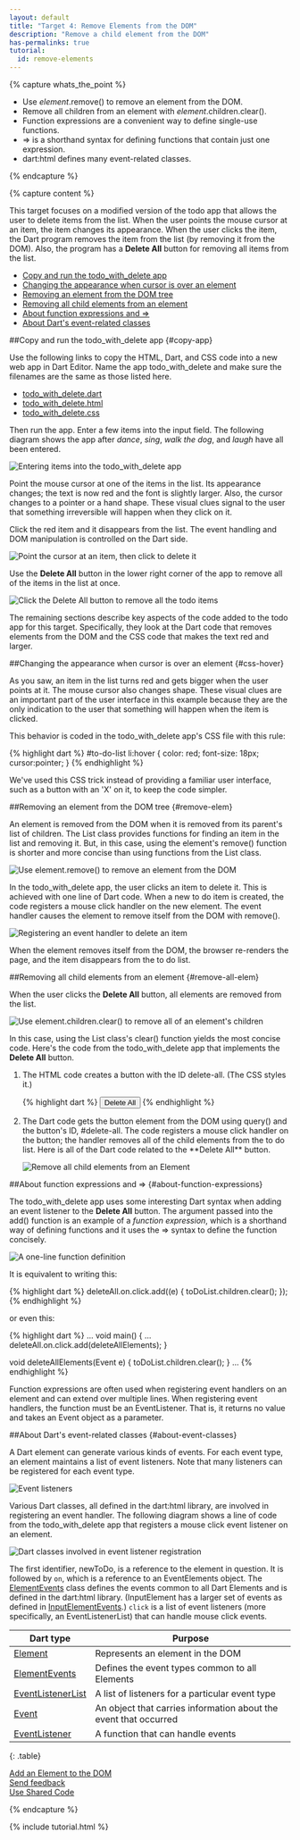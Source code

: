 ```yaml
---
layout: default
title: "Target 4: Remove Elements from the DOM"
description: "Remove a child element from the DOM"
has-permalinks: true
tutorial:
  id: remove-elements
---
```


{% capture whats_the_point %}

* Use _element_.remove() to remove an element from the DOM.
* Remove all children from an element with _element_.children.clear().
* Function expressions are a convenient way to define single-use functions.
* => is a shorthand syntax for defining functions that contain just one
expression.
* dart:html defines many event-related classes.

{% endcapture %}

{% capture content %}

This target focuses on a modified version of the todo app
that allows the user to delete items from the list.
When the user points the mouse cursor at an item,
the item changes its appearance.
When the user clicks the item,
the Dart program removes the item from the list
(by removing it from the DOM).
Also, the program has a **Delete All** button
for removing all items from the list.

* [Copy and run the todo_with_delete app](#copy-app)
* [Changing the appearance when cursor is over an element](#css-hover)
* [Removing an element from the DOM tree](#remove-elem)
* [Removing all child elements from an element](#remove-all-elem)
* [About function expressions and =>](#about-function-expressions)
* [About Dart's event-related classes ](#about-event-classes)

##Copy and run the todo_with_delete app {#copy-app}

Use the following links to
copy the HTML, Dart, and CSS code
into a new web app in Dart Editor.
Name the app todo_with_delete and make sure the filenames
are the same as those listed here.

<ul>
  <li>
<a href="http://raw.github.com/dart-lang/dart-tutorials-samples/master/web/target04/todo_with_delete/todo_with_delete.dart"
   target="_blank">todo_with_delete.dart</a>
 </li>
  <li>
<a href="http://raw.github.com/dart-lang/dart-tutorials-samples/master/web/target04/todo_with_delete/todo_with_delete.html"
   target="_blank">todo_with_delete.html</a>
 </li>
  <li>
<a href="http://raw.github.com/dart-lang/dart-tutorials-samples/master/web/target04/todo_with_delete/todo_with_delete.css"
   target="_blank">todo_with_delete.css</a>
 </li>
 </ul>

Then run the app.
Enter a few items into the input field.
The following diagram shows the app after
_dance_, _sing_, _walk the dog_, and _laugh_ have all been entered.

![Entering items into the todo_with_delete app](images/enter-items.png)

Point the mouse cursor at one of the items in the list.
Its appearance changes;
the text is now red and the font is slightly larger.
Also, the cursor changes to a pointer or a hand shape.
These visual clues signal to the user that something irreversible
will happen when they click on it.

Click the red item
and it disappears from the list.
The event handling and DOM manipulation is controlled on the Dart side.

![Point the cursor at an item, then click to delete it](images/remove-an-item.png)

Use the **Delete All** button in the lower right corner of the app
to remove all of the items in the list at once.

![Click the Delete All button to remove all the todo items](images/remove-all.png)

The remaining sections describe
key aspects of the code 
added to the todo app for this target.
Specifically, they look at
the Dart code that removes elements from the DOM
and the CSS code that makes the text red and larger.

##Changing the appearance when cursor is over an element {#css-hover}

As you saw, an item in the list turns red and gets bigger
when the user points at it.
The mouse cursor also changes shape.
These visual clues are an important part of the user interface
in this example because they are the only indication to the user
that something will happen when the item is clicked.

This behavior is coded in the todo_with_delete app's CSS file with this rule:

{% highlight dart %}
#to-do-list li:hover {
  color: red;
  font-size: 18px;
  cursor:pointer;
}
{% endhighlight %}

We've used this CSS trick
instead of providing a familiar user interface,
such as a button with an 'X' on it,
to keep the code simpler.

##Removing an element from the DOM tree {#remove-elem}

An element is removed from
the DOM when it is removed from its parent's list of children.
The List class provides functions for finding an item in the list
and removing it.
But, in this case,
using the element's remove() function
is shorter and more concise than
using functions from the List class.

![Use element.remove() to remove an element from the DOM](images/remove-element.png)

In the todo_with_delete app,
the user clicks an item to delete it.
This is achieved with one line of Dart code.
When a new to do item is created,
the code registers a mouse click handler on the new element.
The event handler causes the element to remove itself from the DOM
with remove().

![Registering an event handler to delete an item](images/remove-element-code.png)

When the element removes itself from the DOM,
the browser re-renders the page,
and the item disappears from the to do list.

##Removing all child elements from an element {#remove-all-elem}

When the user clicks the **Delete All** button,
all elements are removed from the list.

![Use element.children.clear() to remove all of an element's children](images/remove-all-elements.png)

In this case, using the List class's clear() function
yields the most concise code.
Here's the code from the todo_with_delete app
that implements the **Delete All** button.

<ol>
<li markdown="1">
The HTML code creates a button with the ID delete-all.
(The CSS styles it.)

{% highlight dart %}
<button id="delete-all" type="button" float:right> Delete All </button>
{% endhighlight %}

</li>

<li markdown="1">
The Dart code gets the button element from the DOM
using query() and the button's ID, #delete-all.
The code registers a mouse click handler on the button;
the handler removes all of the child elements from the to do list.
Here is all of the Dart code related to the **Delete All** button.

![Remove all child elements from an Element](images/remove-all-code.png)

</li>
</ol>

##About function expressions and => {#about-function-expressions}

The todo_with_delete app uses
some interesting Dart syntax
when adding an event listener to the **Delete All** button.
The argument passed into the add() function
is an example of a _function expression_,
which is a shorthand way of defining functions
and it uses the => syntax to define the function concisely.

![A one-line function definition](images/event-listener-exp.png)

It is equivalent to writing this:

{% highlight dart %}
deleteAll.on.click.add((e) {
  toDoList.children.clear();
});
{% endhighlight %}

or even this:

{% highlight dart %}
...
void main() {
  ...
  deleteAll.on.click.add(deleteAllElements);
}

void deleteAllElements(Event e) {
  toDoList.children.clear();
}
...
{% endhighlight %}

Function expressions are often used
when registering event handlers on an element
and can extend over multiple lines.
When registering event handlers,
the function must be an EventListener.
That is,
it returns no value and takes an Event object as a parameter.

##About Dart's event-related classes {#about-event-classes}

A Dart element can generate various kinds of events.
For each event type, an element maintains a list of event listeners.
Note that many listeners can be registered for each event type.

![Event listeners](images/listeners.png)

Various Dart classes, all defined in the dart:html library,
are involved in registering an event handler.
The following diagram shows a line of code from the todo_with_delete
app that registers a mouse click event listener on an element.

![Dart classes involved in event listener registration](images/event-classes.png)

The first identifier, newToDo, is a reference to the element in question.
It is followed by `on`, which is a reference to an EventElements object.
The
<a href="http://api.dartlang.org/dart_html/ElementEvents.html" target="_blank"> ElementEvents</a>
class defines the events common to all Dart Elements
and is defined in the dart:html library.
(InputElement has a larger set of events as defined in
<a href="http://api.dartlang.org/dart_html/InputElementEvents.html" target="_blank"> InputElementEvents</a>.)
`click` is a list of event listeners
(more specifically, an EventListenerList)
that can handle mouse click events.

| Dart type | Purpose |
|---|---|
| <a href="http://api.dartlang.org/dart_html/Element.html" target="_blank">Element</a> | Represents an element in the DOM |
| <a href="http://api.dartlang.org/dart_html/ElementEvents.html" target="_blank">ElementEvents</a>| Defines the event types common to all Elements |
| <a href="http://api.dartlang.org/dart_html/EventListenerList.html" target="_blank">EventListenerList</a> | A list of listeners for a particular event type |
| <a href="http://api.dartlang.org/dart_html/Event.html" target="_blank">Event</a> | An object that carries information about the event that occurred |
| <a href="http://api.dartlang.org/dart_html/EventListener.html" target="_blank">EventListener</a> | A function that can handle events |
{: .table}

<div class="row">
  <div class="span3">
  <a href="/docs/tutorials/add-elements/"><i class="icon-chevron-left"> </i> Add an Element to the DOM</a>
  </div>
  <div class="span3">
<a href="http://code.google.com/p/dart/issues/entry?template=Tutorial%20feedback"
 target="_blank">
<i class="icon-comment"> </i>
Send feedback
</a>
  </div>
  <div class="span3">
  <a href="/docs/tutorials/packages/" class="pull-right">Use Shared Code <i class="icon-chevron-right"> </i> </a>
  </div>
</div>

{% endcapture %}

{% include tutorial.html %}
